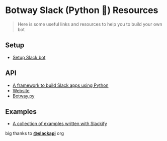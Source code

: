 # Botway Slack (Python 🐍) Resources

> Here is some useful links and resources to help you to build your own bot

## Setup

- [Setup Slack bot](https://github.com/abdfnx/botway/discussions/31)

## API

- [A framework to build Slack apps using Python](https://github.com/slackapi/bolt-python)
- [Website](https://slack.dev/bolt-python)
- [Botway.py](https://pypi.org/project/botway.py)

## Examples

- [A collection of examples written with Slackify](https://github.com/slackapi/bolt-python/tree/main/examples)

big thanks to [**@slackapi**](https://github.com/slackapi) org
